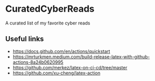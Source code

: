 # CuratedCyberReads
A curated list of my favorite cyber reads

## Useful links
* https://docs.github.com/en/actions/quickstart
* https://mrturkmen.medium.com/build-release-latex-with-github-actions-8a24b0620995
* https://github.com/merkez/latex-on-ci-cd/tree/master
* https://github.com/xu-cheng/latex-action
